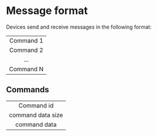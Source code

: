 # Message format

Devices send and receive messages in the following format:

<table>
    <tbody>
        <tr align="center">
            <td>Command 1</td>
        </tr>
        <tr align="center">
            <td>Command 2</td>
        </tr>
        <tr align="center">
            <td>...</td>
        </tr>
        <tr align="center">
            <td>Command N</td>
        </tr>
    </tbody>
</table>

## Commands

<table>
    <tbody>
        <tr align="center">
            <td>Command id</td>
        </tr>
        <tr align="center">
            <td>command data size</td>
        </tr>
        <tr align="center">
            <td>command data</td>
        </tr>
    </tbody>
</table>



